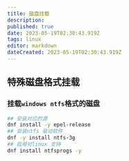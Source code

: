 ```yaml
---
title: 磁盘挂载
description: 
published: true
date: 2023-05-19T02:30:43.919Z
tags: linux
editor: markdown
dateCreated: 2023-05-19T02:30:43.919Z
---
```


## 特殊磁盘格式挂载

### 挂载`windows ntfs`格式的磁盘

```bash
## 安装对应的源
dnf install -y epel-release
## 安装ntfs 驱动软件
dnf -y install ntfs-3g
## 启用对linux 支持
dnf install ntfsprogs -y
```

